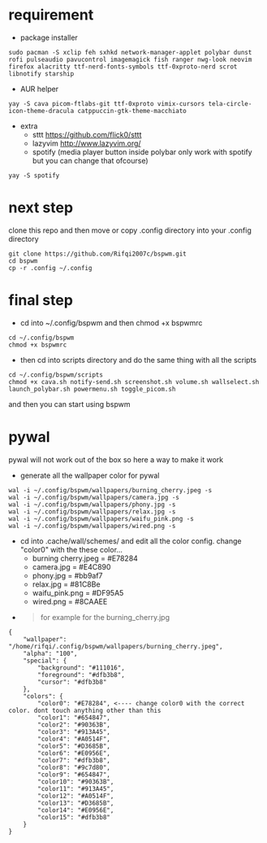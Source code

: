 # requirement
- package installer
```
sudo pacman -S xclip feh sxhkd network-manager-applet polybar dunst rofi pulseaudio pavucontrol imagemagick fish ranger nwg-look neovim firefox alacritty ttf-nerd-fonts-symbols ttf-0xproto-nerd scrot libnotify starship
```
- AUR helper
```
yay -S cava picom-ftlabs-git ttf-0xproto vimix-cursors tela-circle-icon-theme-dracula catppuccin-gtk-theme-macchiato
```
- extra
  - sttt https://github.com/flick0/sttt
  - lazyvim http://www.lazyvim.org/
  - spotify (media player button inside polybar only work with spotify but you can change that ofcourse)
```
yay -S spotify
```
# next step
clone this repo and then move or copy .config directory into your .config directory
```
git clone https://github.com/Rifqi2007c/bspwm.git
cd bspwm
cp -r .config ~/.config
```
# final step
 - cd into ~/.config/bspwm and then chmod +x bspwmrc
```
cd ~/.config/bspwm
chmod +x bspwmrc
```
 - then cd into scripts directory and do the same thing with all the scripts
```
cd ~/.config/bspwm/scripts
chmod +x cava.sh notify-send.sh screenshot.sh volume.sh wallselect.sh launch_polybar.sh powermenu.sh toggle_picom.sh
```
and then you can start using bspwm

# pywal
pywal will not work out of the box so here a way to make it work
 - generate all the wallpaper color for pywal
```
wal -i ~/.config/bspwm/wallpapers/burning_cherry.jpeg -s
wal -i ~/.config/bspwm/wallpapers/camera.jpg -s
wal -i ~/.config/bspwm/wallpapers/phony.jpg -s
wal -i ~/.config/bspwm/wallpapers/relax.jpg -s
wal -i ~/.config/bspwm/wallpapers/waifu_pink.png -s
wal -i ~/.config/bspwm/wallpapers/wired.png -s
```
 - cd into .cache/wall/schemes/ and edit all the color config. change "color0" with the these color...
   - burning cherry.jpeg = #E78284
   - camera.jpg          = #E4C890
   - phony.jpg           = #bb9af7
   - relax.jpg           = #81C8Be
   - waifu_pink.png      = #DF95A5
   - wired.png           = #8CAAEE
 - > for example for the burning_cherry.jpg
```
{
    "wallpaper": "/home/rifqi/.config/bspwm/wallpapers/burning_cherry.jpeg",
    "alpha": "100",
    "special": {
        "background": "#111016",
        "foreground": "#dfb3b8",
        "cursor": "#dfb3b8"
    },
    "colors": {
        "color0": "#E78284", <---- change color0 with the correct color. dont touch anything other than this
        "color1": "#654847",
        "color2": "#90363B",
        "color3": "#913A45",
        "color4": "#A0514F",
        "color5": "#D3685B",
        "color6": "#E0956E",
        "color7": "#dfb3b8",
        "color8": "#9c7d80",
        "color9": "#654847",
        "color10": "#90363B",
        "color11": "#913A45",
        "color12": "#A0514F",
        "color13": "#D3685B",
        "color14": "#E0956E",
        "color15": "#dfb3b8"
    }
}
```
